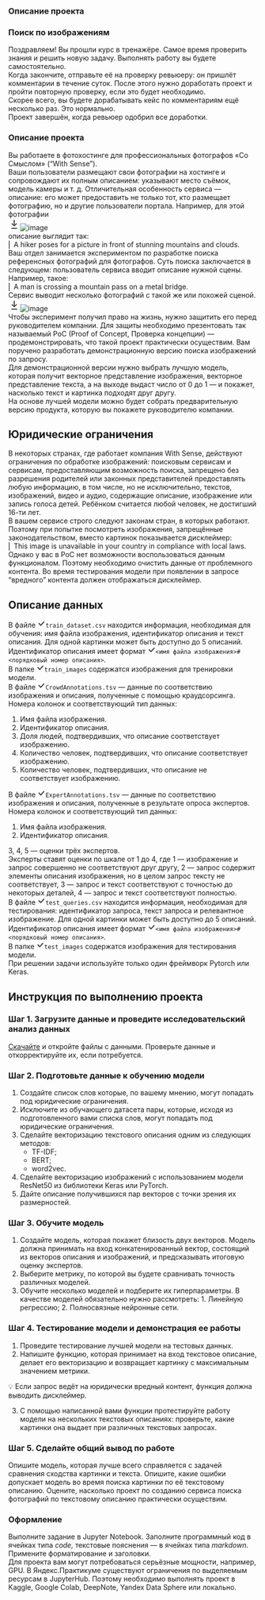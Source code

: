 <section class="theory-viewer__blocking-layout-block theory-viewer__block theory-viewer__block_type_vertical-layout theory-viewer__block_layout"><section class="theory-viewer__block theory-viewer__block_type_markdown"><div class="Markdown base-markdown base-markdown_with-gallery markdown markdown_size_normal markdown_type_theory full-markdown"><h1>Описание проекта</h1><h1>Поиск по изображениям</h1><div class="paragraph">Поздравляем! Вы прошли курс в тренажёре. Самое время проверить знания и решить новую задачу. Выполнять работу вы будете самостоятельно.</div><div class="paragraph">Когда закончите, отправьте её на проверку ревьюеру: он пришлёт комментарии в течение суток. После этого нужно доработать проект и пройти повторную проверку, если это будет необходимо.</div><div class="paragraph">Скорее всего, вы будете дорабатывать кейс по комментариям ещё несколько раз. Это нормально.</div><div class="paragraph">Проект завершён, когда ревьюер одобрил все доработки.</div><h1>Описание проекта</h1><div class="paragraph">Вы работаете в фотохостинге для профессиональных фотографов «Со Смыслом» (“With Sense”). </div><div class="paragraph">Ваши пользователи размещают свои фотографии на хостинге и сопровождают их полным описанием: указывают место съёмок, модель камеры и т. д. Отличительная особенность сервиса — описание: его может предоставить не только тот, кто размещает фотографию, но и другие пользователи портала. Например, для этой фотографии</div><div class="paragraph"><div class="downloadable-image"><a class="downloadable-image__button" download="Image.png"><svg class="icon icon-arrows-24-download downloadable-image__icon" width="24" height="24" viewBox="0 0 24 24" fill="none"><path fill-rule="evenodd" clip-rule="evenodd" d="M12 3C11.45 3 11 3.45 11 4V10.9219C11 11.6763 11.0854 12.4276 11.254 13.1613L11.0483 13.3684L10.8331 13.0242C10.4323 12.3835 9.96022 11.7902 9.42583 11.2558L8.46 10.29C8.07 9.89999 7.44 9.89999 7.05 10.29C6.66 10.68 6.66 11.32 7.05 11.71L10.9404 15.5926C11.526 16.1769 12.474 16.1769 13.0596 15.5926L16.95 11.71C17.34 11.32 17.34 10.68 16.95 10.29C16.56 9.89999 15.93 9.89999 15.54 10.29L14.5742 11.2558C14.0398 11.7902 13.5677 12.3835 13.1669 13.0242L12.9517 13.3684L12.746 13.1613C12.9146 12.4276 13 11.6763 13 10.9219V4C13 3.45 12.55 3 12 3ZM7 19C6.44772 19 6 19.4477 6 20C6 20.5523 6.44772 21 7 21H17C17.5523 21 18 20.5523 18 20C18 19.4477 17.5523 19 17 19H7Z" fill="currentColor" fill-opacity="0.85"></path></svg></a><img src="https://pictures.s3.yandex.net:443/resources/54501196_a9ac9d66f2_1661350725.jpg" alt="image" crossorigin="anonymous" class="image image_expandable"></div></div><div class="paragraph">описание выглядит так:</div><div class="paragraph">⎢ A hiker poses for a picture in front of stunning mountains and clouds. </div><div class="paragraph">Ваш отдел занимается экспериментом по разработке поиска референсных фотографий для фотографов. Суть поиска заключается в следующем: пользователь сервиса вводит описание нужной сцены. Например, такое:</div><div class="paragraph">⎢ A man is crossing a mountain pass on a metal bridge.</div><div class="paragraph">Сервис выводит несколько фотографий с такой же или похожей сценой.</div><div class="paragraph"><div class="downloadable-image"><a class="downloadable-image__button" download="Image.png"><svg class="icon icon-arrows-24-download downloadable-image__icon" width="24" height="24" viewBox="0 0 24 24" fill="none"><path fill-rule="evenodd" clip-rule="evenodd" d="M12 3C11.45 3 11 3.45 11 4V10.9219C11 11.6763 11.0854 12.4276 11.254 13.1613L11.0483 13.3684L10.8331 13.0242C10.4323 12.3835 9.96022 11.7902 9.42583 11.2558L8.46 10.29C8.07 9.89999 7.44 9.89999 7.05 10.29C6.66 10.68 6.66 11.32 7.05 11.71L10.9404 15.5926C11.526 16.1769 12.474 16.1769 13.0596 15.5926L16.95 11.71C17.34 11.32 17.34 10.68 16.95 10.29C16.56 9.89999 15.93 9.89999 15.54 10.29L14.5742 11.2558C14.0398 11.7902 13.5677 12.3835 13.1669 13.0242L12.9517 13.3684L12.746 13.1613C12.9146 12.4276 13 11.6763 13 10.9219V4C13 3.45 12.55 3 12 3ZM7 19C6.44772 19 6 19.4477 6 20C6 20.5523 6.44772 21 7 21H17C17.5523 21 18 20.5523 18 20C18 19.4477 17.5523 19 17 19H7Z" fill="currentColor" fill-opacity="0.85"></path></svg></a><img src="https://pictures.s3.yandex.net:443/resources/551403320_dfdcf9fc3b_1661350763.jpg" alt="image" crossorigin="anonymous" class="image image_expandable"></div></div><div class="paragraph">Чтобы эксперимент получил право на жизнь, нужно защитить его перед руководителем компании. Для защиты необходимо презентовать так называемый PoC (Proof of Concept, Проверка концепции) — продемонстрировать, что такой проект практически осуществим. Вам поручено разработать демонстрационную версию поиска изображений по запросу.</div><div class="paragraph">Для демонстрационной версии нужно выбрать лучшую  модель, которая получит векторное представление изображения, векторное представление текста, а на выходе выдаст число от 0 до 1 — и покажет, насколько текст и картинка подходят друг другу. </div><div class="paragraph">На основе лучшей модели можно будет собрать предварительную версию продукта, которую вы покажете руководителю компании.</div><h2><strong>Юридические ограничения</strong></h2><div class="paragraph">В некоторых странах, где работает компания With Sense, действуют ограничения по обработке изображений: поисковым сервисам и сервисам, предоставляющим возможность поиска, запрещено без разрешения родителей или законных представителей предоставлять любую информацию, в том числе, но не исключительно, текстов, изображений, видео и аудио, содержащие описание, изображение или запись голоса детей. Ребёнком считается любой человек, не достигший 16-ти лет.</div><div class="paragraph">В вашем сервисе строго следуют законам стран, в которых работают. Поэтому при попытке посмотреть изображения, запрещённые законодательством, вместо картинок показывается дисклеймер:</div><div class="paragraph">⎢ This image is unavailable in your country in compliance with local laws.</div><div class="paragraph">Однако у вас в PoC нет возможности воспользоваться данным функционалом. Поэтому необходимо очистить данные от проблемного контента. Во время тестирования модели при появлении в запросе “вредного” контента должен отображаться дисклеймер. </div><h2><strong>Описание данных</strong></h2><div class="paragraph">В файле <code class="code-inline code-inline_theme_light"><svg class="code-inline__check-icon" width="16" height="16" viewBox="0 0 16 16" fill="none"><path fill-rule="evenodd" clip-rule="evenodd" d="M13.6805 3.76721C14.0852 4.14301 14.1086 4.77574 13.7328 5.18046L7.23281 12.1805C7.0401 12.388 6.76842 12.5041 6.48524 12.4999C6.20206 12.4957 5.93393 12.3716 5.74744 12.1585L2.24744 8.15851C1.88375 7.74287 1.92587 7.11111 2.34151 6.74743C2.75715 6.38375 3.38891 6.42586 3.75259 6.8415L6.52208 10.0066L12.2672 3.81955C12.643 3.41484 13.2758 3.39141 13.6805 3.76721Z" fill="currentColor" fill-opacity="0.85"></path></svg><span class="code-inline__content">train_dataset.csv</span></code> находится информация, необходимая для обучения: имя файла изображения, идентификатор описания и текст описания. Для одной картинки может быть доступно до 5 описаний. Идентификатор описания имеет формат <code class="code-inline code-inline_theme_light"><svg class="code-inline__check-icon" width="16" height="16" viewBox="0 0 16 16" fill="none"><path fill-rule="evenodd" clip-rule="evenodd" d="M13.6805 3.76721C14.0852 4.14301 14.1086 4.77574 13.7328 5.18046L7.23281 12.1805C7.0401 12.388 6.76842 12.5041 6.48524 12.4999C6.20206 12.4957 5.93393 12.3716 5.74744 12.1585L2.24744 8.15851C1.88375 7.74287 1.92587 7.11111 2.34151 6.74743C2.75715 6.38375 3.38891 6.42586 3.75259 6.8415L6.52208 10.0066L12.2672 3.81955C12.643 3.41484 13.2758 3.39141 13.6805 3.76721Z" fill="currentColor" fill-opacity="0.85"></path></svg><span class="code-inline__content">&lt;имя файла изображения&gt;#&lt;порядковый номер описания&gt;</span></code>.</div><div class="paragraph">В папке <code class="code-inline code-inline_theme_light"><svg class="code-inline__check-icon" width="16" height="16" viewBox="0 0 16 16" fill="none"><path fill-rule="evenodd" clip-rule="evenodd" d="M13.6805 3.76721C14.0852 4.14301 14.1086 4.77574 13.7328 5.18046L7.23281 12.1805C7.0401 12.388 6.76842 12.5041 6.48524 12.4999C6.20206 12.4957 5.93393 12.3716 5.74744 12.1585L2.24744 8.15851C1.88375 7.74287 1.92587 7.11111 2.34151 6.74743C2.75715 6.38375 3.38891 6.42586 3.75259 6.8415L6.52208 10.0066L12.2672 3.81955C12.643 3.41484 13.2758 3.39141 13.6805 3.76721Z" fill="currentColor" fill-opacity="0.85"></path></svg><span class="code-inline__content">train_images</span></code> содержатся изображения для тренировки модели.</div><div class="paragraph">В файле <code class="code-inline code-inline_theme_light"><svg class="code-inline__check-icon" width="16" height="16" viewBox="0 0 16 16" fill="none"><path fill-rule="evenodd" clip-rule="evenodd" d="M13.6805 3.76721C14.0852 4.14301 14.1086 4.77574 13.7328 5.18046L7.23281 12.1805C7.0401 12.388 6.76842 12.5041 6.48524 12.4999C6.20206 12.4957 5.93393 12.3716 5.74744 12.1585L2.24744 8.15851C1.88375 7.74287 1.92587 7.11111 2.34151 6.74743C2.75715 6.38375 3.38891 6.42586 3.75259 6.8415L6.52208 10.0066L12.2672 3.81955C12.643 3.41484 13.2758 3.39141 13.6805 3.76721Z" fill="currentColor" fill-opacity="0.85"></path></svg><span class="code-inline__content">CrowdAnnotations.tsv</span></code>  — данные по соответствию изображения и описания, полученные с помощью краудсорсинга. Номера колонок и соответствующий тип данных:</div><ol start="1"><li>Имя файла изображения.</li><li>Идентификатор описания.</li><li>Доля людей, подтвердивших, что описание соответствует изображению.</li><li>Количество человек, подтвердивших, что описание соответствует изображению.</li><li>Количество человек, подтвердивших, что описание не соответствует изображению.</li></ol><div class="paragraph">В файле <code class="code-inline code-inline_theme_light"><svg class="code-inline__check-icon" width="16" height="16" viewBox="0 0 16 16" fill="none"><path fill-rule="evenodd" clip-rule="evenodd" d="M13.6805 3.76721C14.0852 4.14301 14.1086 4.77574 13.7328 5.18046L7.23281 12.1805C7.0401 12.388 6.76842 12.5041 6.48524 12.4999C6.20206 12.4957 5.93393 12.3716 5.74744 12.1585L2.24744 8.15851C1.88375 7.74287 1.92587 7.11111 2.34151 6.74743C2.75715 6.38375 3.38891 6.42586 3.75259 6.8415L6.52208 10.0066L12.2672 3.81955C12.643 3.41484 13.2758 3.39141 13.6805 3.76721Z" fill="currentColor" fill-opacity="0.85"></path></svg><span class="code-inline__content">ExpertAnnotations.tsv</span></code>  — данные по соответствию изображения и описания, полученные в результате опроса экспертов. Номера колонок и соответствующий тип данных:</div><ol start="1"><li>Имя файла изображения.</li><li>Идентификатор описания.</li></ol><div class="paragraph">3, 4, 5 — оценки трёх экспертов. </div><div class="paragraph">Эксперты ставят оценки по шкале от 1 до 4, где 1 — изображение и запрос совершенно не соответствуют друг другу, 2 — запрос содержит элементы описания изображения, но в целом запрос тексту не соответствует, 3 — запрос и текст соответствуют с точностью до некоторых деталей, 4 — запрос и текст соответствуют полностью.      </div><div class="paragraph">В файле <code class="code-inline code-inline_theme_light"><svg class="code-inline__check-icon" width="16" height="16" viewBox="0 0 16 16" fill="none"><path fill-rule="evenodd" clip-rule="evenodd" d="M13.6805 3.76721C14.0852 4.14301 14.1086 4.77574 13.7328 5.18046L7.23281 12.1805C7.0401 12.388 6.76842 12.5041 6.48524 12.4999C6.20206 12.4957 5.93393 12.3716 5.74744 12.1585L2.24744 8.15851C1.88375 7.74287 1.92587 7.11111 2.34151 6.74743C2.75715 6.38375 3.38891 6.42586 3.75259 6.8415L6.52208 10.0066L12.2672 3.81955C12.643 3.41484 13.2758 3.39141 13.6805 3.76721Z" fill="currentColor" fill-opacity="0.85"></path></svg><span class="code-inline__content">test_queries.csv</span></code> находится информация, необходимая для тестирования: идентификатор запроса, текст запроса и релевантное изображение. Для одной картинки может быть доступно до 5 описаний. Идентификатор описания имеет формат <code class="code-inline code-inline_theme_light"><svg class="code-inline__check-icon" width="16" height="16" viewBox="0 0 16 16" fill="none"><path fill-rule="evenodd" clip-rule="evenodd" d="M13.6805 3.76721C14.0852 4.14301 14.1086 4.77574 13.7328 5.18046L7.23281 12.1805C7.0401 12.388 6.76842 12.5041 6.48524 12.4999C6.20206 12.4957 5.93393 12.3716 5.74744 12.1585L2.24744 8.15851C1.88375 7.74287 1.92587 7.11111 2.34151 6.74743C2.75715 6.38375 3.38891 6.42586 3.75259 6.8415L6.52208 10.0066L12.2672 3.81955C12.643 3.41484 13.2758 3.39141 13.6805 3.76721Z" fill="currentColor" fill-opacity="0.85"></path></svg><span class="code-inline__content">&lt;имя файла изображения&gt;#&lt;порядковый номер описания&gt;</span></code>.</div><div class="paragraph">В папке <code class="code-inline code-inline_theme_light"><svg class="code-inline__check-icon" width="16" height="16" viewBox="0 0 16 16" fill="none"><path fill-rule="evenodd" clip-rule="evenodd" d="M13.6805 3.76721C14.0852 4.14301 14.1086 4.77574 13.7328 5.18046L7.23281 12.1805C7.0401 12.388 6.76842 12.5041 6.48524 12.4999C6.20206 12.4957 5.93393 12.3716 5.74744 12.1585L2.24744 8.15851C1.88375 7.74287 1.92587 7.11111 2.34151 6.74743C2.75715 6.38375 3.38891 6.42586 3.75259 6.8415L6.52208 10.0066L12.2672 3.81955C12.643 3.41484 13.2758 3.39141 13.6805 3.76721Z" fill="currentColor" fill-opacity="0.85"></path></svg><span class="code-inline__content">test_images</span></code> содержатся изображения для тестирования модели.</div><div class="paragraph">При решении задачи используйте только один фреймворк  Pytorch или Keras.</div><h2><strong>Инструкция по выполнению проекта</strong></h2><h3>Шаг 1. Загрузите данные и проведите исследовательский анализ данных</h3><div class="paragraph"><a href="https://code.s3.yandex.net/datasets/dsplus_integrated_project_4.zip" target="_blank">Скачайте</a>  и откройте файлы с данными. Проверьте данные и откорректируйте их, если потребуется.</div><h3>Шаг 2. Подготовьте данные к обучению модели</h3><ol start="1"><li>Создайте список слов которые, по вашему мнению, могут попадать под юридические ограничения.</li><li>Исключите из обучающего датасета пары, которые, исходя из подготовленного вами списка слов, могут попадать под юридические ограничения.</li><li>Сделайте векторизацию текстового описания одним из следующих методов:
 <ul><li>TF-IDF;</li><li>BERT;</li><li>word2vec.</li></ul></li><li>Сделайте  векторизацию изображений с использованием модели ResNet50 из библиотеки Keras или PyTorch.</li><li>Дайте описание получившихся пар векторов с точки зрения их размерностей.</li></ol><h3>Шаг 3. Обучите модель</h3><ol start="1"><li>Создайте модель, которая покажет близость двух векторов. Модель должна принимать на вход конкатенированный вектор, состоящий из векторов описания и изображений, и предсказывать итоговую оценку экспертов.</li><li>Выберите метрику, по которой вы будете сравнивать точность различных моделей.</li><li>Обучите несколько моделей и подберите их гиперпараметры. В качестве моделей обязательно нужно рассмотреть:
 1. Линейную регрессию;
 2. Полносвязные нейронные сети.</li></ol><h3>Шаг 4.  Тестирование модели и демонстрация ее работы</h3><ol start="1"><li>Проведите тестирование лучшей модели на тестовых данных.</li><li>Напишите функцию, которая принимает на вход текстовое описание, делает его векторизацию и возвращает картинку с максимальным значением метрики.</li></ol><div class="quiz-task" style="--quiz-task-background: var(--color-background-alternate); --quiz-task-color: var(--color-content-primary);"><div class="Markdown base-markdown base-markdown_with-gallery base-markdown markdown markdown_size_normal markdown_type_theory quiz-task__content">
<div class="paragraph">💡 Если запрос ведёт на юридически вредный контент, функция должна выводить дисклеймер.</div></div></div>
<ol start="3"><li>С помощью написанной вами функции протестируйте работу модели на нескольких текстовых описаниях: проверьте, какие картинки она выдает при различных текстовых запросах.</li></ol><h3>Шаг 5. Сделайте общий вывод по работе</h3><div class="paragraph">Опишите модель, которая лучше всего справляется с задачей сравнения сходства картинки и текста. Опишите, какие ошибки допускает модель во время поиска картинки по её текстовому описанию. Оцените, насколько проект по созданию сервиса поиска фотографий по текстовому описанию практически осуществим.</div><h1><strong>Оформление</strong></h1><div class="paragraph">Выполните задание в&nbsp;Jupyter Notebook. Заполните программный код в ячейках типа&nbsp;<em>code,</em>&nbsp;текстовые пояснения — в ячейках типа&nbsp;<em>markdown</em>. Примените форматирование и заголовки.</div><div class="paragraph">Для проекта вам могут потребоваться серьёзные мощности, например, GPU. В Яндекс.Практикуме существуют ограничения по выделяемым ресурсам в JupyterHub. Поэтому необходимо выполнять проект в Kaggle, Google Colab, DeepNote, Yandex Data Sphere или локально.</div></div></section></section>
